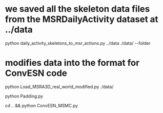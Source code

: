 # we saved all the skeleton data files from the MSRDailyActivity dataset at ../data

python daily_activity_skeletons_to_msr_actions.py ../data ./data/ --folder
# modifies data into the format for ConvESN code

python Load_MSRA3D_real_world_modified.py ./data/

python Padding.py

cd .. && python ConvESN_MSMC.py
